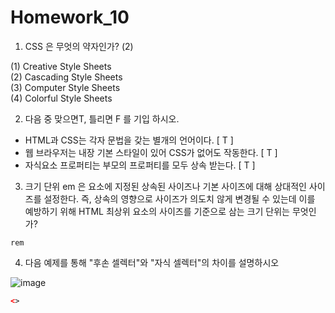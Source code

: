 # Homework_10

1. CSS 은 무엇의 약자인가?   (2)   

(1) Creative Style Sheets  
(2) Cascading Style Sheets  
(3) Computer Style Sheets  
(4) Colorful Style Sheets    



2. 다음 중 맞으면T, 틀리면 F 를 기입 하시오.  

- HTML과 CSS는 각자 문법을 갖는 별개의 언어이다.  [ T ]
- 웹 브라우저는 내장 기본 스타일이 있어 CSS가 없어도 작동한다.  [ T ]
- 자식요소 프로퍼티는 부모의 프로퍼티를 모두 상속 받는다. [ T ]  



3. 크기 단위 em 은 요소에 지정된 상속된 사이즈나 기본 사이즈에 대해 상대적인 사이즈를 설정한다. 즉, 상속의 영향으로 사이즈가 의도치 않게 변경될 수 있는데 이를 예방하기 위해 HTML 최상위 요소의 사이즈를 기준으로 삼는 크기 단위는 무엇인가?    

```
rem
```


4. 다음 예제를 통해 "후손 셀렉터"와 "자식 셀렉터"의 차이를 설명하시오  

![image](https://user-images.githubusercontent.com/30791915/51462264-8208cb80-1da3-11e9-93a1-6418177acfd5.png)

``` html
<>

```